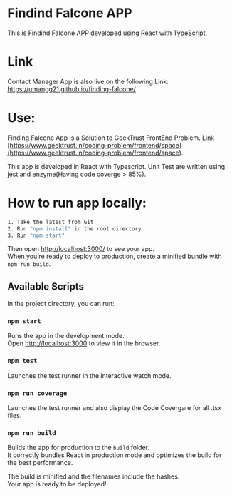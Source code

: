 # Findind Falcone APP

This is Findind Falcone APP developed using React with TypeScript.

# Link 

Contact Manager App is also live on the following Link: https://umangg21.github.io/finding-falcone/

# Use:

Finding Falcone App is a Solution to GeekTrust FrontEnd Problem. Link [https://www.geektrust.in/coding-problem/frontend/space](https://www.geektrust.in/coding-problem/frontend/space). 

This app is developed in React with Typescript.
Unit Test are written using jest and enzyme(Having code coverge > 85%).

# How to run app locally:

```sh
1. Take the latest from Git
2. Run "npm install" in the root directory
3. Run "npm start"
```

Then open [http://localhost:3000/](http://localhost:3000/) to see your app.<br>
When you’re ready to deploy to production, create a minified bundle with `npm run build`.


## Available Scripts

In the project directory, you can run:

### `npm start`

Runs the app in the development mode.<br>
Open [http://localhost:3000](http://localhost:3000) to view it in the browser.

### `npm test`

Launches the test runner in the interactive watch mode.<br>

### `npm run coverage`

Launches the test runner and also display the Code Covergare for all .tsx files.<br>

### `npm run build`

Builds the app for production to the `build` folder.<br>
It correctly bundles React in production mode and optimizes the build for the best performance.

The build is minified and the filenames include the hashes.<br>
Your app is ready to be deployed!